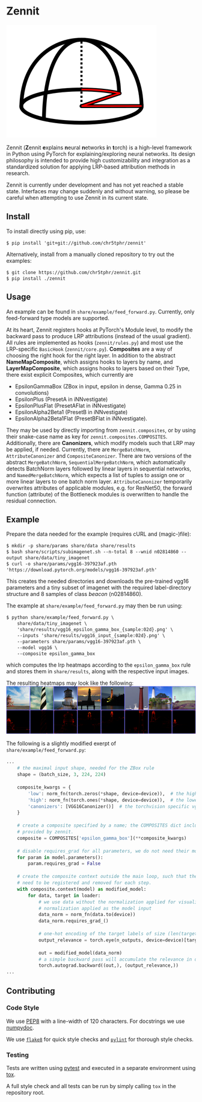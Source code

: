 # Zennit
![Zennit-Logo](https://raw.githubusercontent.com/chr5tphr/zennit/d3934e974bb7c685fc929786d6fc653474fbbc98/share/img/zennit.png)


Zennit (**Z**ennit **e**xplains **n**eural **n**etworks **i**n **t**orch)
is a high-level framework in Python using PyTorch for explaining/exploring neural networks.
Its design philosophy is intended to provide high customizability and integration as a standardized solution
for applying LRP-based attribution methods in research.


Zennit is currently under development and has not yet reached a stable state.
Interfaces may change suddenly and without warning, so please be careful when attempting to use Zennit in its current
state.

## Install

To install directly using pip, use:
```shell
$ pip install 'git+git://github.com/chr5tphr/zennit'
```

Alternatively, install from a manually cloned repository to try out the examples:
```shell
$ git clone https://github.com/chr5tphr/zennit.git
$ pip install ./zennit
```

## Usage
An example can be found in `share/example/feed_forward.py`.
Currently, only feed-forward type models are supported.

At its heart, Zennit registers hooks at PyTorch's Module level, to modify the backward pass to produce LRP
attributions (instead of the usual gradient).
All rules are implemented as hooks (`zennit/rules.py`) and most use the LRP-specific `BasicHook` (`zennit/core.py`).
**Composites** are a way of choosing the right hook for the right layer.
In addition to the abstract **NameMapComposite**, which assigns hooks to layers by name, and **LayerMapComposite**,
which assigns hooks to layers based on their Type, there exist explicit Composites, which currently are
* EpsilonGammaBox (ZBox in input, epsilon in dense, Gamma 0.25 in convolutions)
* EpsilonPlus (PresetA in iNNvestigate)
* EpsilonPlusFlat (PresetAFlat in iNNvestigate)
* EpsilonAlpha2Beta1 (PresetB in iNNvestigate)
* EpsilonAlpha2Beta1Flat (PresetBFlat in iNNvestigate).

They may be used by directly importing from `zennit.composites`, or by using
their snake-case name as key for `zennit.composites.COMPOSITES`. Additionally,
there are **Canonizers**, which modify models such that LRP may be applied, if
needed. Currently, there are `MergeBatchNorm`, `AttributeCanonizer` and
`CompositeCanonizer`. There are two versions of the abstract `MergeBatchNorm`,
`SequentialMergeBatchNorm`, which automatically detects BatchNorm layers
followed by linear layers in sequential networks, and `NamedMergeBatchNorm`,
which expects a list of tuples to assign one or more linear layers to one batch
norm layer. `AttributeCanonizer` temporarily overwrites attributes of
applicable modules, e.g. for ResNet50, the forward function (attribute) of the
Bottleneck modules is overwritten to handle the residual connection.

## Example
Prepare the data needed for the example (requires cURL and (magic-)file):
```shell
$ mkdir -p share/params share/data share/results
$ bash share/scripts/subimagenet.sh --n-total 8 --wnid n02814860 --output share/data/tiny_imagenet
$ curl -o share/params/vgg16-397923af.pth 'https://download.pytorch.org/models/vgg16-397923af.pth'
```
This creates the needed directories and downloads the pre-trained vgg16 parameters and a tiny subset of imagenet with the required label-directory structure and 8 samples of class *beacon* (n02814860).

The example at `share/example/feed_forward.py` may then be run using:
```shell
$ python share/example/feed_forward.py \
    share/data/tiny_imagenet \
    'share/results/vgg16_epsilon_gamma_box_{sample:02d}.png' \
    --inputs 'share/results/vgg16_input_{sample:02d}.png' \
    --parameters share/params/vgg16-397923af.pth \
    --model vgg16 \
    --composite epsilon_gamma_box
```
which computes the lrp heatmaps according to the `epsilon_gamma_box` rule and stores them in `share/results`, along with the respective input images.

The resulting heatmaps may look like the following:
![beacon heatmaps](https://raw.githubusercontent.com/chr5tphr/zennit/d3934e974bb7c685fc929786d6fc653474fbbc98/share/img/beacon_vgg16_epsilon_gamma_box.png)

The following is a slightly modified exerpt of `share/example/feed_forward.py`:
```python
...
    # the maximal input shape, needed for the ZBox rule
    shape = (batch_size, 3, 224, 224)

    composite_kwargs = {
        'low': norm_fn(torch.zeros(*shape, device=device)),  # the highest and ...
        'high': norm_fn(torch.ones(*shape, device=device)),  # the lowest pixel value for ZBox
        'canonizers': [VGG16Canonizer()]  # the torchvision specific vgg16 canonizer
    }

    # create a composite specified by a name; the COMPOSITES dict includes all preset composites
    # provided by zennit.
    composite = COMPOSITES['epsilon_gamma_box'](**composite_kwargs)

    # disable requires_grad for all parameters, we do not need their modified gradients
    for param in model.parameters():
        param.requires_grad = False

    # create the composite context outside the main loop, such that the canonizers and hooks do not
    # need to be registered and removed for each step.
    with composite.context(model) as modified_model:
        for data, target in loader:
            # we use data without the normalization applied for visualization, and with the
            # normalization applied as the model input
            data_norm = norm_fn(data.to(device))
            data_norm.requires_grad_()

            # one-hot encoding of the target labels of size (len(target), 1000)
            output_relevance = torch.eye(n_outputs, device=device)[target]

            out = modified_model(data_norm)
            # a simple backward pass will accumulate the relevance in data_norm.grad
            torch.autograd.backward((out,), (output_relevance,))
...
```


## Contributing

### Code Style
We use [PEP8](https://www.python.org/dev/peps/pep-0008) with a line-width of 120 characters.
For docstrings we use [numpydoc](https://numpydoc.readthedocs.io/en/latest/format.html).

We use [`flake8`](https://pypi.org/project/flake8/) for quick style checks and [`pylint`](https://pypi.org/project/pylint/) for thorough style checks.

### Testing
Tests are written using [pytest](https://pypi.org/project/pylint/) and executed in a separate environment using [tox](https://tox.readthedocs.io/en/latest/).

A full style check and all tests can be run by simply calling `tox` in the repository root.
